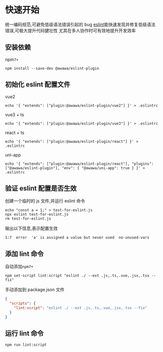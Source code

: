 # 快速开始

统一编码规范,可避免低级语法错误引起的 bug
[eslint](https://eslint.org/)能快速发现并修复低级语法错误,可极大提升代码健壮性
尤其在多人协作时可有效地提升开发效率

## 安装依赖

npm`7+`

```shell
npm install --save-dev @awawa/eslint-plugin
```

## 初始化 eslint 配置文件

vue2

```shell
echo '{ "extends": ["plugin:@awawa/eslint-plugin/vue2"] }' > .eslintrc
```

vue3 + ts

```shell
echo '{ "extends": ["plugin:@awawa/eslint-plugin/vue3"] }' > .eslintrc
```

react + ts

```shell
echo '{ "extends": ["plugin:@awawa/eslint-plugin/react"] }' > .eslintrc
```

uni-app

```shell
echo '{ "extends": ["plugin:@awawa/eslint-plugin/react"], "plugins": ["@awawa/eslint-plugin"], "env": { "@awawa/uni-app": true } }' > .eslintrc
```

## 验证 eslint 配置是否生效

创建一个临时的 js 文件,并运行 eslint 命令

```shell
echo "const a = 1;" > test-for-eslint.js
npx eslint test-for-eslint.js
rm test-for-eslint.js
```

输出以下信息,表示配置生效

```shell
1:7  error  'a' is assigned a value but never used  no-unused-vars
```

## 添加 lint 命令

自动添加`npm7+`

```shell
npm set-script lint:script "eslint ./ --ext .js,.ts,.vue,.jsx,.tsx --fix"
```

手动添加到 package.json 文件

```json
{
  "scripts": {
    "lint:script": "eslint ./ --ext .js,.ts,.vue,.jsx,.tsx --fix"
  }
}
```

## 运行 lint 命令

```shell
npm run lint:script
```
